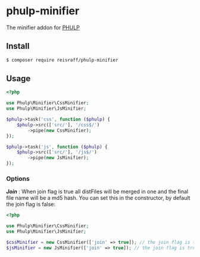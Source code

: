 # phulp-minifier

The minifier addon for [PHULP](https://github.com/reisraff/phulp)

## Install

```bash
$ composer require reisraff/phulp-minifier
```

## Usage

```php
<?php

use Phulp\Minifier\CssMinifier;
use Phulp\Minifier\JsMinifier;

$phulp->task('css', function ($phulp) {
    $phulp->src(['src/'], '/css$/')
        ->pipe(new CssMinifier);
});

$phulp->task('js', function ($phulp) {
    $phulp->src(['src/'], '/js$/')
        ->pipe(new JsMinifier);
});

```

### Options

***Join*** : When join flag is true all distFiles will be merged in
one and the final file name will be a md5 hash. You can set this in
the constructor, by default the join flag is false:

```php
<?php

use Phulp\Minifier\CssMinifier;
use Phulp\Minifier\JsMinifier;

$cssMinifier = new CssMinifier(['join' => true]); // the join flag is true
$jsMinifier = new JsMinifier(['join' => true]); // the join flag is true

```
